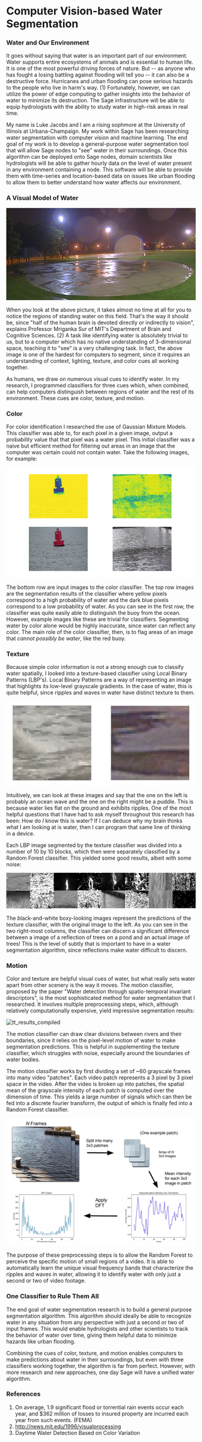 # Computer Vision-based Water Segmentation

### Water and Our Environment

It goes without saying that water is an important part of our environment. Water supports entire ecosystems of animals and is essential to human life. It is one of the most powerful driving forces of nature. But -- as anyone who has fought a losing battling against flooding will tell you -- it can also be a destructive force. Hurricanes and urban flooding can pose serious hazards to the people who live in harm's way. (1) Fortunately, however, we can utilize the power of edge computing to gather insights into the behavior of water to minimize its destruction. The Sage infrastructure will be able to equip hydrologists with the ability to study water in high-risk areas in real time.

My name is Luke Jacobs and I am a rising sophmore at the University of Illinois at Urbana-Champaign. My work within Sage has been researching water segmentation with computer vision and machine learning. The end goal of my work is to develop a general-purpose water segmentation tool that will allow Sage nodes to "see" water in their surroundings. Once this algorithm can be deployed onto Sage nodes, domain scientists like hydrologists will be able to gather hourly data on the level of water present in any environment containing a node. This software will be able to provide them with time-series and location-based data on issues like urban flooding to allow them to better understand how water affects our environment.

### A Visual Model of Water

![ballfield_view_cropped](blog_images/ballfield_view_cropped.jpg)

When you look at the above picture, it takes almost no time at all for you to notice the regions of standing water on this field. That's the way it should be, since "half of the human brain is devoted directly or indirectly to vision", explains Professor Mriganka Sur of MIT's Department of Brain and Cognitive Sciences. (2) A task like identifying water is absolutely trivial to us, but to a computer which has no native understanding of 3-dimensional space, teaching it to "see" is a very challenging task. In fact, the above image is one of the hardest for computers to segment, since it requires an understanding of context, lighting, texture, and color cues all working together.

As humans, we draw on numerous visual cues to identify water. In my research, I programmed classifiers for three cues which, when combined, can help computers distinguish between regions of water and the rest of its environment. These cues are color, texture, and motion. 

### Color

For color identification I researched the use of Gaussian Mixture Models. This classifier was able to, for each pixel in a given image, output a probability value that that pixel was a water pixel. This initial classifier was a naive but efficient method for filtering out areas in an image that the computer was certain could not contain water. Take the following images, for example:

![gaussian_model_for_hg_visualization_small](blog_images/gaussian_model_for_hg_visualization_small.png)

The bottom row are input images to the color classifier. The top row images are the segmentation results of the classifier where yellow pixels correspond to a high probability of water and the dark blue pixels correspond to a low probability of water. As you can see in the first row, the classifier was quite easily able to distinguish the buoy from the ocean. However, example images like these are trivial for classifiers. Segmenting water by color alone would be highly inaccurate, since water can reflect any color. The main role of the color classifier, then, is to flag areas of an image that *cannot possibly be water*, like the red buoy.

### Texture

Because simple color information is not a strong enough cue to classify water spatially, I looked into a texture-based classifier using Local Binary Patterns (LBP's). Local Binary Patterns are a way of representing an image that highlights its low-level grayscale gradients. In the case of water, this is quite helpful, since ripples and waves in water have distinct texture to them.

![texture_ex](blog_images/texture_ex.png)

Intuitively, we can look at these images and say that the one on the left is probably an ocean wave and the one on the right might be a puddle. This is because water lies flat on the ground and exhibits ripples. One of the most helpful questions that I have had to ask myself throughout this research has been: How do *I* know this is water? If I can deduce why my brain thinks what I am looking at is water, then I can program that same line of thinking in a device. 

Each LBP image segmented by the texture classifier was divided into a number of 10 by 10 blocks, which then were separately classified by a Random Forest classifier. This yielded some good results, albeit with some noise:

![texture_predictions_row_better](blog_images/texture_predictions_row_better.png)

The black-and-white boxy-looking images represent the predictions of the texture classifier, with the original image to the left. As you can see in the two right-most columns, the classifier can discern a significant difference between a image of a reflection of trees on a pond and an actual image of trees! This is the level of subtly that is important to have in a water segmentation algorithm, since reflections make water difficult to discern.

### Motion

Color and texture are helpful visual cues of water, but what really sets water apart from other scenery is the way it moves. The motion classifier, proposed by the paper "Water detection through spatio-temporal invariant descriptors", is the most sophisticated method for water segmentation that I researched. It involves multiple preprocessing steps, which, although relatively computationally expensive, yield impressive segmentation results:

 ![tt_results_compiled](blog_images/tt_results_compiled.png)

The motion classifier can draw clear divisions between rivers and their boundaries, since it relies on the pixel-level motion of water to make segmentation predictions. This is helpful in supplementing the texture classifier, which struggles with noise, especially around the boundaries of water bodies.

The motion classifier works by first dividing a set of ~60 grayscale frames into many video "patches". Each video patch represents a 3 pixel by 3 pixel space in the video. After the video is broken up into patches, the spatial mean of the grayscale intensity of each patch is computed over the dimension of time. This yields a large number of signals which can then be fed into a discrete fourier transform, the output of which is finally fed into a Random Forest classifier.

![motion_classifier_diagram](blog_images/motion_classifier_diagram.png)

The purpose of these preprocessing steps is to allow the Random Forest to perceive the specific motion of small regions of a video. It is able to automatically learn the unique visual frequency bands that characterize the ripples and waves in water, allowing it to identify water with only just a second or two of video footage.

### One Classifier to Rule Them All

The end goal of water segmentation research is to build a general purpose segmentation algorithm. This algorithm should ideally be able to recognize water in any situation from any perspective with just a second or two of input frames. This would enable hydrologists and other scientists to track the behavior of water over time, giving them helpful data to minimize hazards like urban flooding.

Combining the cues of color, texture, and motion enables computers to make predictions about water in their surroundings, but even with three classifiers working together, the algorithm is far from perfect. However, with more research and new approaches, one day Sage will have a unified water algorithm.

### References

1. On average, 1.9 significant flood or torrential rain events occur each year, and $362 million of losses to insured property are incurred each year from such events. (FEMA)
2. http://news.mit.edu/1996/visualprocessing
3. Daytime Water Detection Based on Color Variation
